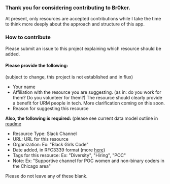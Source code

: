 ### Thank you for considering contributing to Br0ker.

At present, only resources are accepted contributions while I take the time to think more deeply about the approach and structure of this app.

### How to contribute

Please submit an issue to this project explaining which resource should be added.

#### Please provide the following:
(subject to change, this project is not established and in flux)

* Your name
* Affiliation with the resource you are suggesting. (as in: do you work for them? Do you volunteer for them?) The resource should clearly provide a benefit for URM people in tech. More clarification coming on this soon.
* Reason for suggesting this resource

**Also, the following is required:**
(please see current data model outline in [readme](./README.md)
* Resource Type: Slack Channel
* URL: URL for this resource
* Organization: Ex: "Black Girls Code"
* Date added, in RFC3339 format (more [here](https://www.infobyip.com/epochtimeconverter.php))
* Tags for this resource: Ex: "Diversity", "Hiring", "POC"
* Note: Ex: "Supportive channel for POC women and non-binary coders in the Chicago area"

Please do not leave any of these blank.
